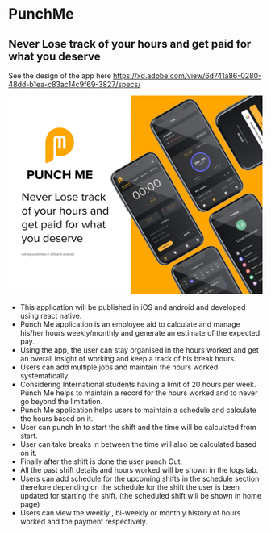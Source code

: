 # PunchMe

## Never Lose track of your hours and get paid for what you deserve

See the design of the app here
https://xd.adobe.com/view/6d741a86-0280-48dd-b1ea-c83ac14c9f69-3827/specs/

![punchme](PunchMe.jpg)

- This application will be published in iOS and android and developed using react native.
- Punch Me application is an employee aid to calculate and manage his/her hours weekly/monthly and generate an estimate of the expected pay.
- Using the app, the user can stay organised in the hours worked and get an overall insight of working and keep a track of his break hours.
- Users can add multiple jobs and maintain the hours worked systematically.
- Considering International students having a limit of 20 hours per week. Punch Me helps to maintain a record for the hours worked and to never go beyond the limitation.
- Punch Me application helps users to maintain a schedule and calculate the hours based on it.
- User can punch In to start the shift and the time will be calculated from start.
- User can take breaks in between the time will also be calculated based on it.
- Finally after the shift is done the user punch Out.
- All the past shift details and hours worked will be shown in the logs tab.
- Users can add schedule for the upcoming shifts in the schedule section therefore depending on the schedule for the shift the user is been updated for starting the shift. (the scheduled shift will be shown in home page)
- Users can view the weekly , bi-weekly or monthly history of hours worked and the payment respectively.
